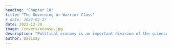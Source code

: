 ```yaml
---
heading: "Chapter 10"
title: "The Governing or Warrior Class"
# date: 2022-03-27
date: 2022-12-20
image: /covers/econsp.jpg
description: "Political economy is an important division of the science of government. The object of government is the happiness of men, united in society"
author: Dalisay
---
```


